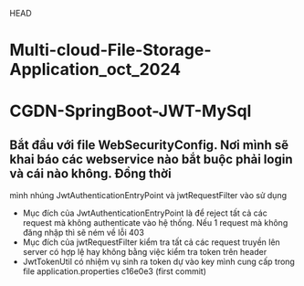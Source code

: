  HEAD
# Multi-cloud-File-Storage-Application_oct_2024
# CGDN-SpringBoot-JWT-MySql
## Bắt đầu với file WebSecurityConfig. Nơi mình sẽ khai báo các webservice nào bắt buộc phải login và cái nào không. Đồng thời 
mình nhúng JwtAuthenticationEntryPoint và  jwtRequestFilter vào sử dụng
+ Mục đích của JwtAuthenticationEntryPoint là để reject tất cả các request mà không authenticate vào hệ thống. Nếu 1 request mà không
đăng nhập thì sẽ ném về lỗi 403
+ Mục đích của jwtRequestFilter kiểm tra tất cả các request truyền lên server có hợp lệ hay không bằng việc kiểm tra token trên header
+ JwtTokenUtil có nhiệm vụ sinh ra token dự vào key mình cung cấp trong file application.properties
 c16e0e3 (first commit)
